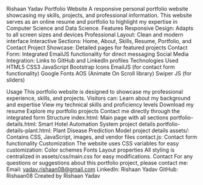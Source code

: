 Rishaan Yadav Portfolio Website
A responsive personal portfolio website showcasing my skills, projects, and professional information. This website serves as an online resume and portfolio to highlight my expertise in Computer Science and Data Science.
Features
Responsive Design: Adapts to all screen sizes and devices
Professional Layout: Clean and modern interface
Interactive Sections: Home, About, Skills, Resume, Portfolio, and Contact
Project Showcase: Detailed pages for featured projects
Contact Form: Integrated EmailJS functionality for direct messaging
Social Media Integration: Links to GitHub and LinkedIn profiles
Technologies Used
HTML5
CSS3
JavaScript
Bootstrap Icons
EmailJS (for contact form functionality)
Google Fonts
AOS (Animate On Scroll library)
Swiper JS (for sliders)

Usage
This portfolio website is designed to showcase my professional experience, skills, and projects. Visitors can:
Learn about my background and expertise
View my technical skills and proficiency levels
Download my resume
Explore my portfolio projects
Contact me directly through the integrated form
Structure
index.html: Main page with all sections
portfolio-details.html: Smart Hotel Automation System project details
portfolio-details-plant.html: Plant Disease Prediction Model project details
assets/: Contains CSS, JavaScript, images, and vendor files
contact.js: Contact form functionality
Customization
The website uses CSS variables for easy customization:
Color schemes
Fonts
Layout properties
All styling is centralized in assets/css/main.css for easy modifications.
Contact
For any questions or suggestions about this portfolio project, please contact me:
Email: yadav.rishaan08@gmail.com
LinkedIn: Rishaan Yadav
GitHub: Rishaan08
Created by Rishaan Yadav
